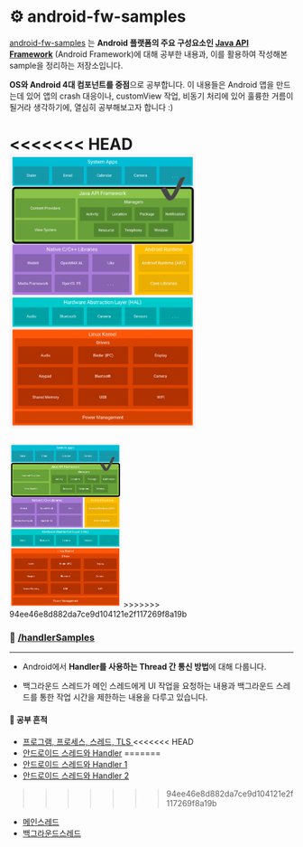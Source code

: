 # ⚙️ android-fw-samples

[android-fw-samples](https://github.com/sery270/android-fw-samples) 는 **Android 플랫폼의 주요 구성요소인 [Java API Framework](https://developer.android.com/guide/platform?hl=ko#api-framework)** (Android Framework)에 대해 공부한 내용과, 이를 활용하여 작성해본 sample을 정리하는 저장소입니다. 

**OS와 Android 4대 컴포넌트를 중점**으로 공부합니다. 이 내용들은 Android 앱을 만드는데 있어 앱의 crash 대응이나, customView 작업, 비동기 처리에 있어 훌륭한 거름이 될거라 생각하기에, 열심히 공부해보고자 합니다 :) 

<<<<<<< HEAD
<img src="android-stack.png" alt="android-stack_2x" style="zoom:33%;" width = "1000px"/> 
=======
<img src="android-stack.png" alt="android-stack_2x" style="zoom:33%;" width = "600px"/>
>>>>>>> 94ee46e8d882da7ce9d104121e2f117269f8a19b

### 📁 [/handlerSamples](https://github.com/sery270/android-fw-samples/tree/master/handlerSamples)

------

- Android에서 **Handler를 사용하는 Thread 간 통신 방법**에 대해 다룹니다. 

- 백그라운드 스레드가 메인 스레드에게 UI 작업을 요청하는 내용과 백그라운드 스레드를 통한 작업 시간을 제한하는 내용을 다루고 있습니다. 

#### 📝 공부 흔적 

- [프로그램, 프로세스, 스레드, TLS ]()
<<<<<<< HEAD
- [안드로이드 스레드와 Handler]()
=======
- [안드로이드 스레드와 Handler 1](https://velog.io/@sery270/%EC%95%88%EB%93%9C%EB%A1%9C%EC%9D%B4%EB%93%9C-Thread%EC%99%80-Handler-1)
- [안드로이드 스레드와 Handler 2]()
>>>>>>> 94ee46e8d882da7ce9d104121e2f117269f8a19b
- [메인스레드 ]()
- [백그라운드스레드]()
